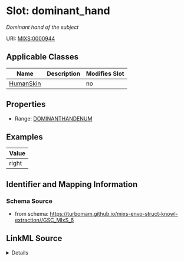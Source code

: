# Slot: dominant_hand


_Dominant hand of the subject_



URI: [MIXS:0000944](https://w3id.org/mixs/0000944)



<!-- no inheritance hierarchy -->




## Applicable Classes

| Name | Description | Modifies Slot |
| --- | --- | --- |
[HumanSkin](HumanSkin.md) |  |  no  |







## Properties

* Range: [DOMINANTHANDENUM](DOMINANTHANDENUM.md)






## Examples

| Value |
| --- |
| right |

## Identifier and Mapping Information







### Schema Source


* from schema: https://turbomam.github.io/mixs-envo-struct-knowl-extraction//GSC_MIxS_6




## LinkML Source

<details>
```yaml
name: dominant_hand
description: Dominant hand of the subject
title: dominant hand
examples:
- value: right
from_schema: https://turbomam.github.io/mixs-envo-struct-knowl-extraction//GSC_MIxS_6
rank: 1000
slot_uri: MIXS:0000944
multivalued: false
alias: dominant_hand
domain_of:
- HumanSkin
range: DOMINANT_HAND_ENUM
required: false
recommended: false

```
</details>